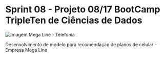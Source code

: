 # Sprint 08 - Projeto 08/17   BootCamp TripleTen de Ciências de Dados

![Imagem Mega Line - Telefonia](https://github.com/Angelaidt/Sprint-08-Projeto-08-de-17-BootCamp-TripleTen-Ciencias-de-Dados/blob/main/MegaLine.png)













Desenvolvimento de modelo para recomendação de planos de celular - Empresa Mega Line
